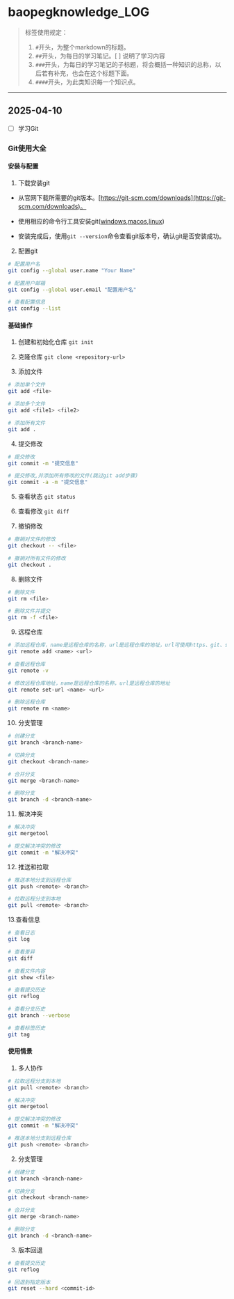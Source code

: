 # baopegknowledge_LOG
> 标签使用规定：
> 1. `#`开头，为整个markdown的标题。
> 2. `##`开头，为每日的学习笔记。[ ] 说明了学习内容 
> 3. `###`开头，为每日的学习笔记的子标题，将会概括一种知识的总称，以后若有补充，也会在这个标题下面。
> 4. `####`开头，为此类知识每一个知识点。

---
## 2025-04-10
- [ ] 学习Git

### Git使用大全

#### 安装与配置

1. 下载安装git
- 从官网下载所需要的git版本。[https://git-scm.com/downloads](https://git-scm.com/downloads)。
 - 使用相应的命令行工具安装git([windows](https://git-scm.com/downloads/win),[macos](https://git-scm.com/downloads/mac),[linux](https://git-scm.com/downloads/linux))

- 安装完成后，使用`git --version`命令查看git版本号，确认git是否安装成功。

2. 配置git
```bash
# 配置用户名
git config --global user.name "Your Name"

# 配置用户邮箱
git config --global user.email "配置用户名"

# 查看配置信息
git config --list
```

#### 基础操作

1. 创建和初始化仓库
`git init`

2. 克隆仓库
`git clone <repository-url>`

3. 添加文件
```bash
# 添加单个文件
git add <file>

# 添加多个文件
git add <file1> <file2>

# 添加所有文件
git add .
```

4. 提交修改
```bash
# 提交修改
git commit -m "提交信息"

# 提交修改,并添加所有修改的文件(跳过git add步骤)
git commit -a -m "提交信息"
```

5. 查看状态
`git status`

6. 查看修改
`git diff`

7. 撤销修改
```bash
# 撤销对文件的修改
git checkout -- <file>

# 撤销对所有文件的修改
git checkout .
```

8. 删除文件
```bash
# 删除文件
git rm <file>

# 删除文件并提交
git rm -f <file>
```

9. 远程仓库
```bash
# 添加远程仓库，name是远程仓库的名称，url是远程仓库的地址，url可使用https、git、ssh等协议。
git remote add <name> <url>

# 查看远程仓库
git remote -v

# 修改远程仓库地址，name是远程仓库的名称，url是远程仓库的地址
git remote set-url <name> <url>

# 删除远程仓库
git remote rm <name>
```

10. 分支管理
```bash
# 创建分支
git branch <branch-name>

# 切换分支
git checkout <branch-name>

# 合并分支
git merge <branch-name>

# 删除分支
git branch -d <branch-name>
```
11. 解决冲突
```bash
# 解决冲突
git mergetool

# 提交解决冲突的修改
git commit -m "解决冲突"
```

12. 推送和拉取
```bash
# 推送本地分支到远程仓库
git push <remote> <branch>

# 拉取远程分支到本地
git pull <remote> <branch>
```

13.查看信息
```bash
# 查看日志
git log

# 查看差异
git diff

# 查看文件内容
git show <file>

# 查看提交历史
git reflog

# 查看分支历史
git branch --verbose

# 查看标签历史
git tag
```

#### 使用情景

1. 多人协作
```bash
# 拉取远程分支到本地
git pull <remote> <branch>

# 解决冲突
git mergetool

# 提交解决冲突的修改
git commit -m "解决冲突"

# 推送本地分支到远程仓库
git push <remote> <branch>
```

2. 分支管理
```bash
# 创建分支
git branch <branch-name>

# 切换分支
git checkout <branch-name>

# 合并分支
git merge <branch-name>

# 删除分支
git branch -d <branch-name>
```

3. 版本回退
```bash
# 查看提交历史
git reflog

# 回退到指定版本
git reset --hard <commit-id>
```